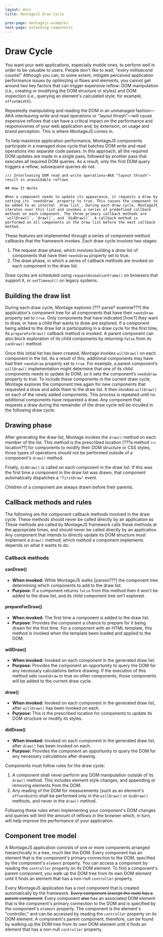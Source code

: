 ```yaml
---
layout: docs
title: MontageJS Draw Cycle

prev-page: montagejs-examples
next-page: extending-components
---
```


# Draw Cycle

You want your web applications, especially mobile ones, to perform well in order to be valuable to users. People don't like to wait; "every millisecond counts!" Although you can, to some extent, mitigate perceived application performance issues by optimizing ui flows and elements, you cannot get around two key factors that can trigger expensive reflow: DOM manipulation (i.e., creating or modifying the DOM structure or styles) and DOM inspection (i.e., querying an element's calculated style; for example, `offsetWidth`).

Repeatedly manipulating and reading the DOM in an unmanaged fashion—AKA interleaving write and read operations or "layout thrash"—will cause expensive reflows that can have a critical impact on the performance and responsivenes of your web application and, by extension, on usage and brand perception. This is where MontageJS comes in.

To help maximize application performance, MontageJS components participate in a managed draw cycle that batches DOM write and read operations into separate code passes. In this approach, all the required DOM updates are made in a single pass, followed by another pass that executes all required DOM queries. As a result, only the first DOM query triggers a reflow; subsequent queries do not.

```
/// Interleaving DOM read and write operations—AKA "layout thrash"—result in unavoidable reflows 

## How It Works

When a component needs to update its appearance, it requests a draw by setting its `needsDraw` property to true. This causes the component to be added to an internal _draw list_. During each draw cycle, MontageJS iterates over this list and invokes a series of predefined callback methods on each component. The three primary callback methods are `willDraw()`, `draw()`, and `didDraw()`. A callback method is performed on all components in the draw list before the next callback method.
```

These features are implemented through a series of component method callbacks that the framework invokes. Each draw cycle involves two stages:

1. The request draw phase, which involves building a _draw list_ of components that have their `needsDraw` property set to true.
2. The draw phase, in which a series of callback methods are invoked on each component in the draw list.

Draw cycles are scheduled using `requestAnimationFrame()` on browsers that support it, or `setTimeout()` on legacy systems.

## Building the draw list
During each draw cycle, Montage explores [??? parse? examine???] the application's component tree for all components that have their `needsDraw` property set to `true`. Only components that have indicated [how?] they want to draw, or have a child that wants to draw are explored. If a component being added to the draw list is participating in a draw cycle for the first time, its `prepareForDraw()` callback method is invoked. A parent component can also block exploration of its child components by returning `false` from its `canDraw()` method.

Once this initial list has been created, Montage invokes `willDraw()` on each component in the list. As a result of this, additional components may have had their `needsDraw` property set to `true`. For example, a parent component’s `willDraw()` implementation might determine that one of its child components needs to update its DOM, so it sets the component’s `needsDraw` property to true. To include these components in the current draw cycle, Montage explores the component tree again for new components that requested a draw and adds them to the draw list. It then invokes `willDraw()` on each of the newly added components. This process is repeated until no additional components have requested a draw. Any component that requests a draw during the remainder of the draw cycle will be incuded in the following draw cycle.

## Drawing phase
After generating the draw list, Montage invokes the `draw()` method on each member of the list. This method is the prescribed location [???a method == location??] for components to modify their DOM structure or CSS styles; those types of operations should not be performed outside of a component's `draw()` method. 

Finally, `didDraw()` is called on each component in the draw list. If this was the first time a component in the draw list was drawn, that component automatically dispatches a `"firstDraw"` event.

Children of a component are always drawn before their parents.

## Callback methods and rules
The following are the component callback methods involved in the draw cycle. These methods should never be called directly by an application as These methods are called by MontageJS framework calls these methods at the appropriate times, and should never be called directly by an application. Any component that intends to directly update its DOM structure must implement a `draw()` method; which method a component implements depends on what it wants to do. 

### Callback methods

#### canDraw()
* __When invoked:__ While MontageJS walks [parses???] the component tree determining which components to add to the draw list.
* __Purpose:__ If a component returns `false` from this method then it won’t be added to the draw list, and its child component tree isn’t explored.

#### prepareForDraw()
* __When invoked:__ The first time a component is added to the draw list.
* __Purpose:__ Provides the component a chance to prepare for it being drawn for the first time. For a component with an HTML template, this method is invoked when the template been loaded and applied to the DOM.

#### willDraw()
* __When invoked:__ Invoked on each component in the generated draw list.
* __Purpose:__ Provides the component an opportunity to query the DOM for any necessary calculations before drawing. If the execution of this method sets `needsDraw` to true on other components, those components will be added to the current draw cycle.

#### draw()
* __When invoked:__ Invoked on each component in the generated draw list, after `willDraw()` has been invoked on each.
* __Purpose:__ This is the prescribed location for components to update its DOM structure or modify its styles.

#### didDraw()
* __When invoked:__ Invoked on each component in the generated draw list, after `draw()` has been invoked on each.
* __Purpose:__ Provides the component an opportunity to query the DOM for any necessary calculations after drawing.

Components must follow rules for the draw cycle:

1. A component shall never perform any DOM manipulation outside of its `draw()` method. This includes element style changes, and appending or removing elements from the DOM.
2. Any reading of the DOM for measurements (such as an element's `offsetWidth`) shall  be performed only in the `willDraw()` or `didDraw()` methods, and never in the `draw()` method.

Following these rules when implementing your component's DOM changes and queries will limit the amount of reflows in the browser which, in turn, will help improve the performance of your application.

## Component tree model
A MontageJS application consists of one or more components arranged hierarchically in a tree, much like the DOM. Every component has an element that is the component's primary connection to the DOM, specified by the component's `element` property. You can access a component by reading the `controller` property on its DOM element. To find a component's parent component, you walk up the DOM tree from its own DOM element until it finds an element that has a non-null `controller` property.

Every MontageJS application has a root component that is created automatically by the framework. ~~Every component (except the root) has a parent component.~~ Every component ~~also~~ has an associated DOM element that is the component's primary connection to the DOM and is specified by the component's `element` property. The component is the element's "controller," and can be accessed by reading the `controller` property on its DOM element. A component's parent component, therefore, can be found by walking up the DOM tree from its own DOM element until it finds an element that has a non-null `controller` property.
